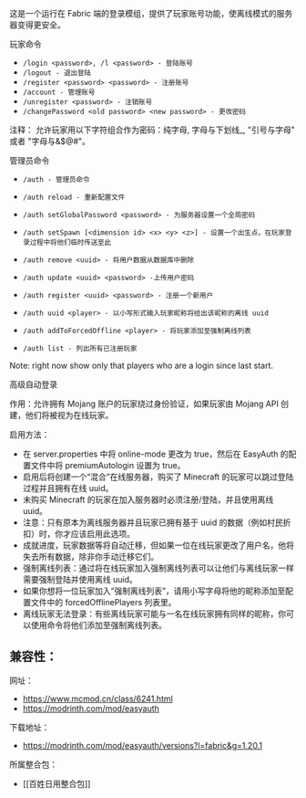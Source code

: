 这是一个运行在 Fabric 端的登录模组，提供了玩家账号功能，使离线模式的服务器变得更安全。

玩家命令

- `/login <password>, /l <password> - 登陆账号`
- `/logout - 退出登陆`
- `/register <password> <password> - 注册账号`
- `/account - 管理账号`
- `/unregister <password> - 注销账号`
- `/changePassword <old password> <new password> - 更改密码`

注释： 允许玩家用以下字符组合作为密码：纯字母, 字母与下划线_, "引号与字母" 或者 "字母与&$@#"。

管理员命令

- `/auth - 管理员命令`
- `/auth reload - 重新配置文件`
- `/auth setGlobalPassword <password> - 为服务器设置一个全局密码`
- `/auth setSpawn [<dimension id> <x> <y> <z>] - 设置一个出生点，在玩家登录过程中将他们临时传送至此`

- `/auth remove <uuid> - 将用户数据从数据库中删除`
- `/auth update <uuid> <password> -上传用户密码`
- `/auth register <uuid> <password> - 注册一个新用户`
- `/auth uuid <player> - 以小写形式输入玩家昵称将给出该昵称的离线 uuid`
- `/auth addToForcedOffline <player> - 将玩家添加至强制离线列表`
- `/auth list - 列出所有已注册玩家`

Note: right now show only that players who are a login since last start.

高级自动登录

作用：允许拥有 Mojang 账户的玩家绕过身份验证，如果玩家由 Mojang API 创建，他们将被视为在线玩家。

启用方法：
- 在 server.properties 中将 online-mode 更改为 true，然后在 EasyAuth 的配置文件中将 premiumAutologin 设置为 true。
- 启用后将创建一个“混合”在线服务器，购买了 Minecraft 的玩家可以跳过登陆过程并且拥有在线 uuid。
- 未购买 Minecraft 的玩家在加入服务器时必须注册/登陆，并且使用离线 uuid。
- 注意：只有原本为离线服务器并且玩家已拥有基于 uuid 的数据（例如村民折扣）时，你才应该启用此选项。
- 成就进度，玩家数据等将自动迁移，但如果一位在线玩家更改了用户名，他将失去所有数据，除非你手动迁移它们。
- 强制离线列表：通过将在线玩家加入强制离线列表可以让他们与离线玩家一样需要强制登陆并使用离线 uuid。
- 如果你想将一位玩家加入“强制离线列表”，请用小写字母将他的昵称添加至配置文件中的 forcedOfflinePlayers 列表里。
- 离线玩家无法登录：有些离线玩家可能与一名在线玩家拥有同样的昵称，你可以使用命令将他们添加至强制离线列表。

兼容性：
- 

网址：
- https://www.mcmod.cn/class/6241.html
- https://modrinth.com/mod/easyauth

下载地址：
- https://modrinth.com/mod/easyauth/versions?l=fabric&g=1.20.1

所属整合包：
- [[百姓日用整合包]]